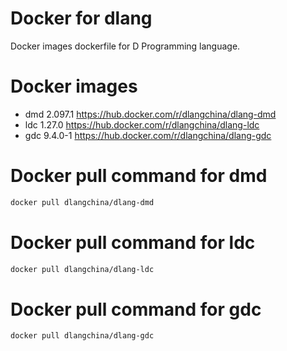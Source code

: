 # Docker for dlang
Docker images dockerfile for D Programming language.

# Docker images
 * dmd 2.097.1 https://hub.docker.com/r/dlangchina/dlang-dmd
 * ldc 1.27.0 https://hub.docker.com/r/dlangchina/dlang-ldc
 * gdc 9.4.0-1 https://hub.docker.com/r/dlangchina/dlang-gdc

# Docker pull command for dmd
```bash
docker pull dlangchina/dlang-dmd
```

# Docker pull command for ldc
```bash
docker pull dlangchina/dlang-ldc
```

# Docker pull command for gdc
```bash
docker pull dlangchina/dlang-gdc
```
